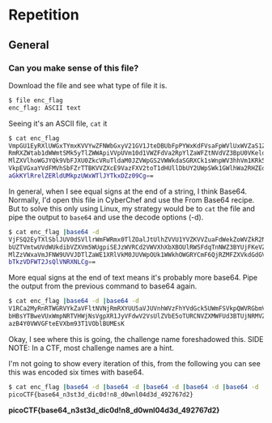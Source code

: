 # Repetition

## General

### Can you make sense of this file?

Download the file and see what type of file it is.

```sh
$ file enc_flag 
enc_flag: ASCII text
```
Seeing it's an ASCII file, `cat` it

```sh
$ cat enc_flag 
VmpGU1EyRXlUWGxTYmxKVVYwZFNWbGxyV21GV1JteDBUbFpPYWxKdFVsaFpWVlUxWVZaS1ZWWnVh
RmRXZWtab1dWWmtSMk5yTlZWWApiVVpUVm10d1VWZFdVa2RpYlZaWFZtNVdVZ3BpU0VKeldWUkNk
MlZXVlhoWGJYQk9VbFJXU0ZkcVRuTldaM0JZVWpGS2VWWkdaSGRXCk1sWnpWV3hhVm1KRk5XOVVW
VkpEVGxaYVdFMVhSbFZrTTBKVVZXcE9VazFXV2toT1dHUllDbUY2UWpSWk1GWlhWa2RHZEdWRlZs
aGkKYlRrelZERldUMkpzUWxWTlJYTkxDZz09Cg==
```

In general, when I see equal signs at the end of a string, I think Base64.  Normally, I'd open this file in CyberChef and use the From Base64 recipe.  But to solve this only using Linux, my strategy would be to `cat` the file and pipe the output to `base64` and use the decode options (-d).

```sh
$ cat enc_flag |base64 -d
VjFSQ2EyTXlSblJUV0dSVllrWmFWRmx0TlZOalJtUlhZVVU1YVZKVVZuaFdWekZoWVZkR2NrNVVX
bUZTVmtwUVdWUkdibVZXVm5WUgpiSEJzWVRCd2VWVXhXbXBOUlRWSFdqTnNWZ3BYUjFKeVZGZHdW
MlZzVWxaVmJFNW9UVVJDTlZaWE1XRlVkM0JUVWpOUk1WWkhOWGRYCmF6QjRZMFZXVkdGdGVFVlhi
bTkzVDFWT2JsQlVNRXNLCg==
```
More equal signs at the end of text means it's probably more base64.  Pipe the output from the previous command to base64 again.

```sh
$ cat enc_flag |base64 -d |base64 -d
V1RCa2MyRnRTWGRVYkZaVFltNVNjRmRXYUU5aVJUVnhWVzFhYVdGck5UWmFSVkpQWVRGbmVWVnVR
bHBsYTBweVUxWmpNRTVHWjNsVgpXR1JyVFdwV2VsUlZVbE5oTURCNVZXMWFUd3BTUjNRMVZHNXdX
azB4Y0VWVGFteEVXbm93T1VOblBUMEsK
```
Okay, I see where this is going, the challenge name foreshadowed this.  SIDE NOTE: In a CTF, most challenge names are a hint.

I'm not going to show every iteration of this, from the following you can see this was encoded six times with base64.

```sh
$ cat enc_flag |base64 -d |base64 -d |base64 -d |base64 -d |base64 -d |base64 -d
picoCTF{base64_n3st3d_dic0d!n8_d0wnl04d3d_492767d2}
```

**picoCTF{base64_n3st3d_dic0d!n8_d0wnl04d3d_492767d2}**
